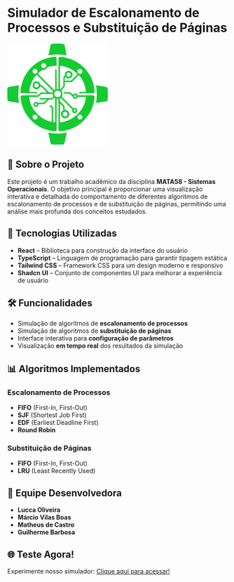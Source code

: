 # **Simulador de Escalonamento de Processos e Substituição de Páginas**

![Logo](/src/assets/Group.png)

## 📌 **Sobre o Projeto**
Este projeto é um trabalho acadêmico da disciplina **MATA58 - Sistemas Operacionais**. O objetivo principal é proporcionar uma visualização interativa e detalhada do comportamento de diferentes algoritmos de escalonamento de processos e de substituição de páginas, permitindo uma análise mais profunda dos conceitos estudados.

## 🚀 **Tecnologias Utilizadas**
- **React** – Biblioteca para construção da interface do usuário
- **TypeScript** – Linguagem de programação para garantir tipagem estática
- **Tailwind CSS** – Framework CSS para um design moderno e responsivo
- **Shadcn UI** – Conjunto de componentes UI para melhorar a experiência de usuário

## 🛠️ **Funcionalidades**
- Simulação de algoritmos de **escalonamento de processos**
- Simulação de algoritmos de **substituição de páginas**
- Interface interativa para **configuração de parâmetros**
- Visualização **em tempo real** dos resultados da simulação

## 📊 **Algoritmos Implementados**
### **Escalonamento de Processos**
- **FIFO** (First-In, First-Out)
- **SJF** (Shortest Job First)
- **EDF** (Earliest Deadline First)
- **Round Robin**

### **Substituição de Páginas**
- **FIFO** (First-In, First-Out)
- **LRU** (Least Recently Used)

## 👥 **Equipe Desenvolvedora**
- **Lucca Oliveira**
- **Márcio Vilas Boas**
- **Matheus de Castro**
- **Guilherme Barbosa**

## 🌐 **Teste Agora!**
Experimente nosso simulador: 
[Clique aqui para acessar!](https://matheuscasmd.github.io/simulador_escalonamento/#/home)

